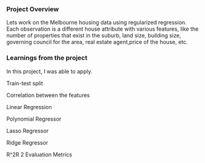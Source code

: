 ### Project Overview

 Lets work on the Melbourne housing data using regularized regression. Each observation is a different house attribute with various features, like the number of properties that exist in the suburb, land size, building size, governing council for the area, real estate agent,price of the house, etc.


### Learnings from the project

  In this project, I was able to apply.

Train-test split

Correlation between the features

Linear Regression

Polynomial Regressor

Lasso Regressor

Ridge Regressor

R^2R 
2
 Evaluation Metrics


